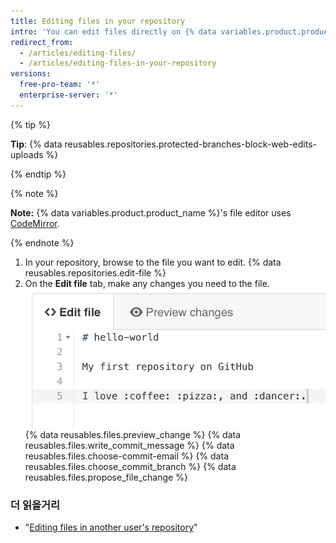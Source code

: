 ```yaml
---
title: Editing files in your repository
intro: 'You can edit files directly on {% data variables.product.product_name %} in any of your repositories using the file editor.'
redirect_from:
  - /articles/editing-files/
  - /articles/editing-files-in-your-repository
versions:
  free-pro-team: '*'
  enterprise-server: '*'
---
```


{% tip %}

**Tip**: {% data reusables.repositories.protected-branches-block-web-edits-uploads %}

{% endtip %}

{% note %}

**Note:** {% data variables.product.product_name %}'s file editor uses [CodeMirror](https://codemirror.net/).

{% endnote %}

1. In your repository, browse to the file you want to edit.
{% data reusables.repositories.edit-file %}
3. On the **Edit file** tab, make any changes you need to the file. ![New content in file](/assets/images/help/repository/edit-readme-light.png)
{% data reusables.files.preview_change %}
{% data reusables.files.write_commit_message %}
{% data reusables.files.choose-commit-email %}
{% data reusables.files.choose_commit_branch %}
{% data reusables.files.propose_file_change %}

### 더 읽을거리

* "[Editing files in another user's repository](/articles/editing-files-in-another-user-s-repository)"
